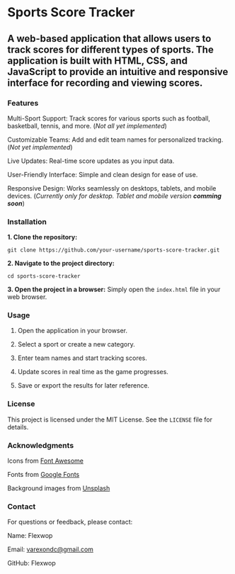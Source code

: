 # Sports Score Tracker

## A web-based application that allows users to track scores for different types of sports. The application is built with HTML, CSS, and JavaScript to provide an intuitive and responsive interface for recording and viewing scores.

### Features

Multi-Sport Support: Track scores for various sports such as football, basketball, tennis, and more. (*Not all yet implemented*)

Customizable Teams: Add and edit team names for personalized tracking. (*Not yet implemented*)

Live Updates: Real-time score updates as you input data.

User-Friendly Interface: Simple and clean design for ease of use.

Responsive Design: Works seamlessly on desktops, tablets, and mobile devices. (*Currently only for desktop. Tablet and mobile version **comming soon***)

### Installation

**1. Clone the repository:**

  `git clone https://github.com/your-username/sports-score-tracker.git
`

**2. Navigate to the project directory:**

  `cd sports-score-tracker
`

**3. Open the project in a browser:**
Simply open the `index.html` file in your web browser.

### Usage

1. Open the application in your browser.

2. Select a sport or create a new category.

3. Enter team names and start tracking scores.

4. Update scores in real time as the game progresses.

5. Save or export the results for later reference.

### License

This project is licensed under the MIT License. See the `LICENSE` file for details.

### Acknowledgments

Icons from [Font Awesome](https://fontawesome.com)

Fonts from [Google Fonts](https://fonts.google.com)

Background images from [Unsplash](https://unsplash.com/de)

### Contact

For questions or feedback, please contact:

Name: Flexwop

Email: varexondc@gmail.com

GitHub: Flexwop
